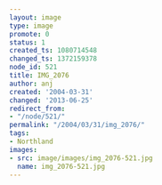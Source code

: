 ```yaml
---
layout: image
type: image
promote: 0
status: 1
created_ts: 1080714548
changed_ts: 1372159378
node_id: 521
title: IMG_2076
author: anj
created: '2004-03-31'
changed: '2013-06-25'
redirect_from:
- "/node/521/"
permalink: "/2004/03/31/img_2076/"
tags:
- Northland
images:
- src: image/images/img_2076-521.jpg
  name: img_2076-521.jpg
---
```


